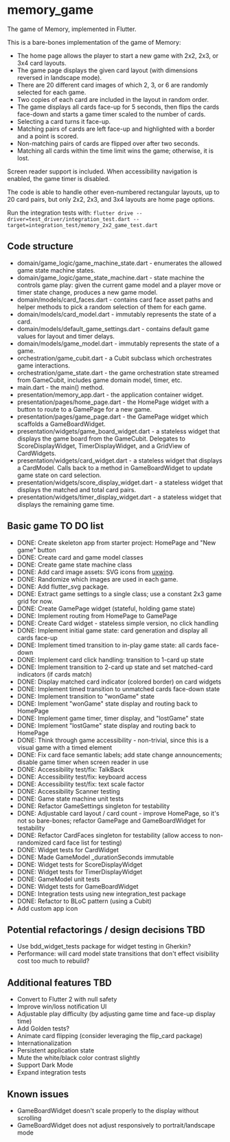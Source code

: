 # memory_game

The game of Memory, implemented in Flutter.

This is a bare-bones implementation of the game of Memory:
- The home page allows the player to start a new game with 2x2, 2x3, or 3x4 card layouts.
- The game page displays the given card layout (with dimensions reversed in landscape mode).
- There are 20 different card images of which 2, 3, or 6 are randomly selected for each game.
- Two copies of each card are included in the layout in random order.
- The game displays all cards face-up for 5 seconds, then flips the cards face-down and starts a game timer scaled to the number of cards. 
- Selecting a card turns it face-up. 
- Matching pairs of cards are left face-up and highlighted with a border and a point is scored.
- Non-matching pairs of cards are flipped over after two seconds.
- Matching all cards within the time limit wins the game; otherwise, it is lost.

Screen reader support is included. When accessibility navigation is enabled, the game timer is disabled.

The code is able to handle other even-numbered rectangular layouts, up to 20 card pairs, but only 2x2, 2x3, and 3x4 layouts are home page options.

Run the integration tests with: 
```flutter drive --driver=test_driver/integration_test.dart --target=integration_test/memory_2x2_game_test.dart```

## Code structure
- domain/game_logic/game_machine_state.dart - enumerates the allowed game state machine states.
- domain/game_logic/game_state_machine.dart - state machine the controls game play: given the current game model and a player move or timer state change, produces a new game model.
- domain/models/card_faces.dart - contains card face asset paths and helper methods to pick a random selection of them for each game.
- domain/models/card_model.dart - immutably represents the state of a card.
- domain/models/default_game_settings.dart - contains default game values for layout and timer delays.
- domain/models/game_model.dart - immutably represents the state of a game.
- orchestration/game_cubit.dart - a Cubit subclass which orchestrates game interactions.
- orchestration/game_state.dart - the game orchestration state streamed from GameCubit, includes game domain model, timer, etc.
- main.dart - the main() method.
- presentation/memory_app.dart - the application container widget.
- presentation/pages/home_page.dart - the HomePage widget with a button to route to a GamePage for a new game.
- presentation/pages/game_page.dart - the GamePage widget which scaffolds a GameBoardWidget.
- presentation/widgets/game_board_widget.dart - a stateless widget that displays the game board from the GameCubit. Delegates to ScoreDisplayWidget, TimerDisplayWidget, and a GridView of CardWidgets.
- presentation/widgets/card_widget.dart - a stateless widget that displays a CardModel. Calls back to a method in GameBoardWidget to update game state on card selection.
- presentation/widgets/score_display_widget.dart - a stateless widget that displays the matched and total card pairs.
- presentation/widgets/timer_display_widget.dart - a stateless widget that displays the remaining game time.

## Basic game TO DO list
- DONE: Create skeleton app from starter project: HomePage and "New game" button
- DONE: Create card and game model classes
- DONE: Create game state machine class
- DONE: Add card image assets: SVG icons from <a href="https://uxwing.com/">uxwing</a>.
- DONE: Randomize which images are used in each game.
- DONE: Add flutter_svg package.
- DONE: Extract game settings to a single class; use a constant 2x3 game grid for now.
- DONE: Create GamePage widget (stateful, holding game state)
- DONE: Implement routing from HomePage to GamePage
- DONE: Create Card widget - stateless simple version, no click handling
- DONE: Implement initial game state: card generation and display all cards face-up
- DONE: Implement timed transition to in-play game state: all cards face-down
- DONE: Implement card click handling: transition to 1-card up state
- DONE: Implement transition to 2-card up state and set matched-card indicators (if cards match)
- DONE: Display matched card indicator (colored border) on card widgets
- DONE: Implement timed transition to unmatched cards face-down state
- DONE: Implement transition to "wonGame" state 
- DONE: Implement "wonGame" state display and routing back to HomePage
- DONE: Implement game timer, timer display, and "lostGame" state
- DONE: Implement "lostGame" state display and routing back to HomePage
- DONE: Think through game accessibility - non-trivial, since this is a visual game with a timed element
- DONE: Fix card face semantic labels; add state change announcements; disable game timer when screen reader in use
- DONE: Accessibility test/fix: TalkBack
- DONE: Accessibility test/fix: keyboard access
- DONE: Accessibility test/fix: text scale factor
- DONE: Accessibility Scanner testing
- DONE: Game state machine unit tests
- DONE: Refactor GameSettings singleton for testability
- DONE: Adjustable card layout / card count - improve HomePage, so it's not so bare-bones; refactor GamePage and GameBoardWidget for testability
- DONE: Refactor CardFaces singleton for testability (allow access to non-randomized card face list for testing)
- DONE: Widget tests for CardWidget
- DONE: Made GameModel _durationSeconds immutable
- DONE: Widget tests for ScoreDisplayWidget
- DONE: Widget tests for TimerDisplayWidget
- DONE: GameModel unit tests
- DONE: Widget tests for GameBoardWidget
- DONE: Integration tests using new integration_test package
- DONE: Refactor to BLoC pattern (using a Cubit)
- Add custom app icon

## Potential refactorings / design decisions TBD
- Use bdd_widget_tests package for widget testing in Gherkin?
- Performance: will card model state transitions that don't effect visibility cost too much to rebuild?

## Additional features TBD
- Convert to Flutter 2 with null safety
- Improve win/loss notification UI
- Adjustable play difficulty (by adjusting game time and face-up display time)
- Add Golden tests?
- Animate card flipping (consider leveraging the flip_card package)
- Internationalization
- Persistent application state
- Mute the white/black color contrast slightly
- Support Dark Mode
- Expand integration tests

## Known issues
- GameBoardWidget doesn't scale properly to the display without scrolling
- GameBoardWidget does not adjust responsively to portrait/landscape mode

